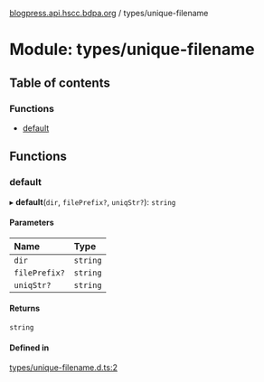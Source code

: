 [blogpress.api.hscc.bdpa.org](../README.md) / types/unique-filename

# Module: types/unique-filename

## Table of contents

### Functions

- [default](types_unique_filename.md#default)

## Functions

### default

▸ **default**(`dir`, `filePrefix?`, `uniqStr?`): `string`

#### Parameters

| Name | Type |
| :------ | :------ |
| `dir` | `string` |
| `filePrefix?` | `string` |
| `uniqStr?` | `string` |

#### Returns

`string`

#### Defined in

[types/unique-filename.d.ts:2](https://github.com/nhscc/blogpress.api.hscc.bdpa.org/blob/764312e/types/unique-filename.d.ts#L2)
